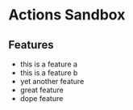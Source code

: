 # Actions Sandbox

## Features

- this is a feature a
- this is a feature b
- yet another feature
- great feature
- dope feature